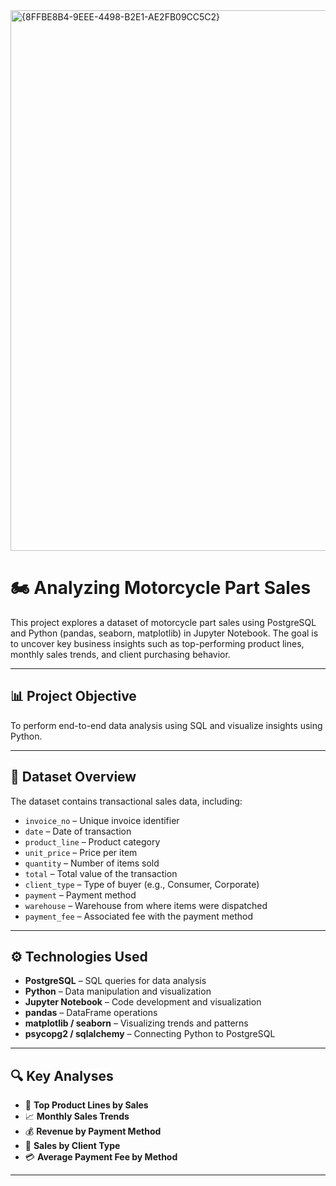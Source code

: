<img width="865" alt="{8FFBE8B4-9EEE-4498-B2E1-AE2FB09CC5C2}" src="https://github.com/user-attachments/assets/1a6a62be-4485-49c8-9b58-97a11434c753" />


# 🏍️ Analyzing Motorcycle Part Sales

This project explores a dataset of motorcycle part sales using PostgreSQL and Python (pandas, seaborn, matplotlib) in Jupyter Notebook. The goal is to uncover key business insights such as top-performing product lines, monthly sales trends, and client purchasing behavior.

---

## 📊 Project Objective

To perform end-to-end data analysis using SQL and visualize insights using Python.

---

## 📁 Dataset Overview

The dataset contains transactional sales data, including:

- `invoice_no` – Unique invoice identifier  
- `date` – Date of transaction  
- `product_line` – Product category  
- `unit_price` – Price per item  
- `quantity` – Number of items sold  
- `total` – Total value of the transaction  
- `client_type` – Type of buyer (e.g., Consumer, Corporate)  
- `payment` – Payment method  
- `warehouse` – Warehouse from where items were dispatched  
- `payment_fee` – Associated fee with the payment method  

---

## ⚙️ Technologies Used

- **PostgreSQL** – SQL queries for data analysis  
- **Python** – Data manipulation and visualization  
- **Jupyter Notebook** – Code development and visualization  
- **pandas** – DataFrame operations  
- **matplotlib / seaborn** – Visualizing trends and patterns  
- **psycopg2 / sqlalchemy** – Connecting Python to PostgreSQL  

---

## 🔍 Key Analyses

- 📌 **Top Product Lines by Sales**  
- 📈 **Monthly Sales Trends**  
- 💰 **Revenue by Payment Method**  
- 👥 **Sales by Client Type**  
- 💳 **Average Payment Fee by Method**

---

